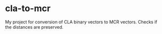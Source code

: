 # cla-to-mcr
My project for conversion of CLA binary vectors to MCR vectors. Checks if the distances are preserved.
